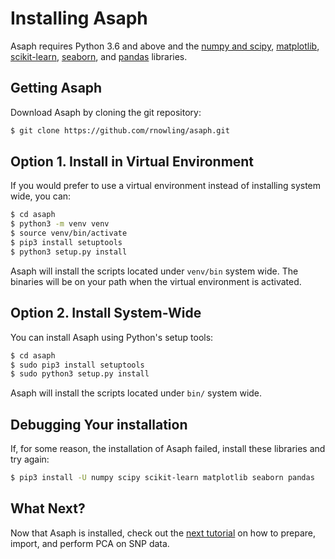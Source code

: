 # Installing Asaph

Asaph requires Python 3.6 and above and the [numpy and scipy](http://www.numpy.org/), [matplotlib](http://matplotlib.org/), [scikit-learn](http://scikit-learn.org/stable/), [seaborn](https://seaborn.pydata.org/index.html), and [pandas](https://pandas.pydata.org/) libraries.

## Getting Asaph
Download Asaph by cloning the git repository:

```bash
$ git clone https://github.com/rnowling/asaph.git
```

## Option 1. Install in Virtual Environment
If you would prefer to use a virtual environment instead of installing system wide, you can:

```bash
$ cd asaph
$ python3 -m venv venv
$ source venv/bin/activate
$ pip3 install setuptools
$ python3 setup.py install
```

Asaph will install the scripts located under `venv/bin` system wide.  The binaries will be on your path when the virtual environment is activated.

## Option 2. Install System-Wide
You can install Asaph using Python's setup tools:

```bash
$ cd asaph
$ sudo pip3 install setuptools
$ sudo python3 setup.py install
```

Asaph will install the scripts located under `bin/` system wide.

## Debugging Your installation

If, for some reason, the installation of Asaph failed, install these libraries and try again:

```bash
$ pip3 install -U numpy scipy scikit-learn matplotlib seaborn pandas
```


## What Next?
Now that Asaph is installed, check out the [next tutorial](pca.md) on how to prepare, import, and perform PCA on SNP data.

